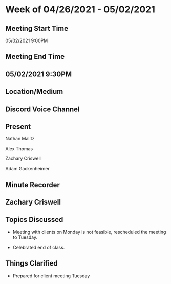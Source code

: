 ﻿
# Week of 04/26/2021 - 05/02/2021

## Meeting Start Time

05/02/2021 9:00PM

## Meeting End Time

## 05/02/2021 9:30PM

## Location/Medium

## Discord Voice Channel

## Present

Nathan Malitz

Alex Thomas

Zachary Criswell

Adam Gackenheimer

## Minute Recorder

## Zachary Criswell

## Topics Discussed

-   Meeting with clients on Monday is not feasible, rescheduled the meeting to Tuesday.
    
-   Celebrated end of class.
    

  

## Things Clarified

-   Prepared for client meeting Tuesday
